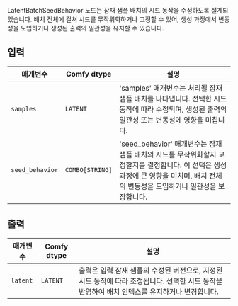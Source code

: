 
LatentBatchSeedBehavior 노드는 잠재 샘플 배치의 시드 동작을 수정하도록 설계되었습니다. 배치 전체에 걸쳐 시드를 무작위화하거나 고정할 수 있어, 생성 과정에서 변동성을 도입하거나 생성된 출력의 일관성을 유지할 수 있습니다.

## 입력

| 매개변수       | Comfy dtype  | 설명 |
|-----------------|--------------|-------------|
| `samples`       | `LATENT`     | 'samples' 매개변수는 처리될 잠재 샘플 배치를 나타냅니다. 선택한 시드 동작에 따라 수정되며, 생성된 출력의 일관성 또는 변동성에 영향을 미칩니다. |
| `seed_behavior`  | `COMBO[STRING]` | 'seed_behavior' 매개변수는 잠재 샘플 배치의 시드를 무작위화할지 고정할지를 결정합니다. 이 선택은 생성 과정에 큰 영향을 미치며, 배치 전체의 변동성을 도입하거나 일관성을 보장합니다. |

## 출력

| 매개변수 | Comfy dtype | 설명 |
|-----------|-------------|-------------|
| `latent`  | `LATENT`    | 출력은 입력 잠재 샘플의 수정된 버전으로, 지정된 시드 동작에 따라 조정됩니다. 선택한 시드 동작을 반영하여 배치 인덱스를 유지하거나 변경합니다. |
